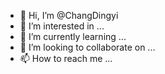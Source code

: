 - 👋 Hi, I’m @ChangDingyi
- 👀 I’m interested in ...
- 🌱 I’m currently learning ...
- 💞️ I’m looking to collaborate on ...
- 📫 How to reach me ...

<!---
ChangDingyi/ChangDingyi is a ✨ special ✨ repository because its `README.md` (this file) appears on your GitHub profile.
You can click the Preview link to take a look at your changes.
--->
